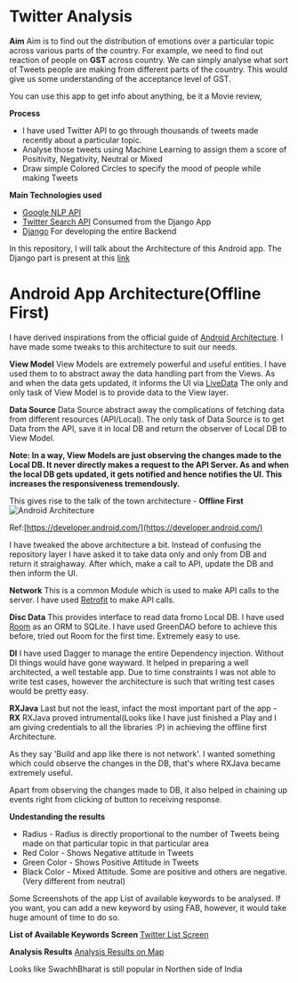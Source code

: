 # Twitter Analysis

**Aim**
Aim is to find out the distribution of emotions over a particular topic across various parts of the country. For example, we need to find out reaction of people on **GST** across country. We can simply analyse what sort of Tweets people are making from different parts of the country. This would give us some understanding of the acceptance level of GST.

You can use this app to get info about anything, be it a Movie review, 

**Process**
* I have used Twitter API to go through thousands of tweets made recently about a particular topic. 
* Analyse those tweets using Machine Learning to assign them a score of Positivity, Negativity,  Neutral or Mixed
* Draw simple Colored Circles to specify the mood of people while making Tweets

**Main Technologies used**

* [Google NLP API](https://cloud.google.com/natural-language/)
* [Twitter Search API](https://developer.twitter.com/en/docs/tweets/search/overview/basic-search) Consumed from the Django App
* [Django](https://www.djangoproject.com/) For developing the entire Backend

In this repository, I will talk about the Architecture of this Android app. The Django part is present at this [link](https://github.com/aasaandinesh/twitter-analysis)

# Android App Architecture(Offline First)
I have derived inspirations from the official guide of [Android Architecture](https://developer.android.com/topic/libraries/architecture/index.html). I have made some tweaks to this architecture to suit our needs.

**View Model**
View Models are extremely powerful and useful entities. I have used them to to abstract away the data handling part from the Views. As and when the data gets updated, it informs the UI via [LiveData](https://developer.android.com/topic/libraries/architecture/livedata.html)
The only and only task of View Model is to provide data to the View layer.

**Data Source**
Data Source abstract away the complications of fetching data from different resources (API/Local). The only task of Data Source is to get Data from the API, save it in local DB and return the observer of Local DB to View Model.

**Note: In a way, View Models are just observing the changes made to the Local DB. It never directly makes a request to the API Server. As and when the local DB gets updated, it gets notified and hence notifies the UI. This increases the responsiveness tremendously.**

This gives rise to the talk of the town architecture - **Offline First**
![Android Architecture](https://developer.android.com/topic/libraries/architecture/images/final-architecture.png)

Ref:[https://developer.android.com/](https://developer.android.com/)

I have tweaked the above architecture a bit. Instead of confusing the repository layer I have asked it to take data only and only from DB and return it straighaway. After which, make a call to API, update the DB and then inform the UI.

**Network**
This is a common Module which is used to make API calls to the server. I have used [Retrofit](http://square.github.io/retrofit/) to make API calls.

**Disc Data**
This provides interface to read data fromo Local DB. I have used [Room](https://developer.android.com/topic/libraries/architecture/room.html) as an ORM to SQLite. I have used GreenDAO before to achieve this before, tried out Room for the first time. Extremely easy to use. 

**DI**
I have used Dagger to manage the entire Dependency injection. Without DI things would have gone wayward. It helped in preparing a well architected, a well testable app. Due to time constraints I was not able to write test cases, however the architecture is such that writing test cases would be pretty easy.

**RXJava**
Last but not the least, infact the most important part of the app - **RX** RXJava proved intrumental(Looks like I have just finished a Play and I am giving credentials to all the libraries :P) in achieving the offline first Architecture.

As they say 'Build and app like there is not network'. I wanted something which could observe the changes in the DB, that's where RXJava became extremely useful.

Apart from observing the changes made to DB, it also helped in chaining up events right from clicking of button to receiving response.

**Undestanding the results**
* Radius - Radius is directly proportional to the number of Tweets being made on that particular topic in that particular area
* Red Color - Shows Negative attitude in Tweets
* Green Color - Shows Positive Attitude in Tweets
* Black Color - Mixed Attitude. Some are positive and others are negative. (Very different from neutral)


Some Screenshots of the app
List of available keywords to be analysed. If you want, you can add a new keyword by using FAB, however, it would take huge amount of time to do so.

**List of Available Keywords Screen**
[Twitter List Screen](https://ibb.co/iK1krR)

**Analysis Results**
[Analysis Results on Map](https://ibb.co/hbsrWR)

Looks like SwachhBharat is still popular in Northen side of India


